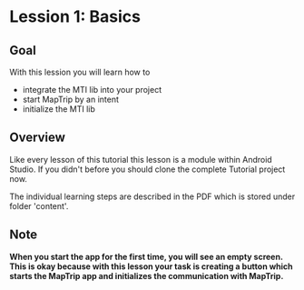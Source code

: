 # Lession 1: Basics
## Goal
With this lession you will learn how to
* integrate the MTI lib into your project
* start MapTrip by an intent
* initialize the MTI lib

## Overview
Like every lesson of this tutorial this lesson is a module within Android Studio.
If you didn't before you should clone the complete Tutorial project now.

The individual learning steps are described in the PDF which is stored under folder 'content'.

## Note
**When you start the app for the first time, you will see an empty screen. This is okay because with this lesson your task is creating a button which starts the MapTrip app and initializes the communication with MapTrip.**
